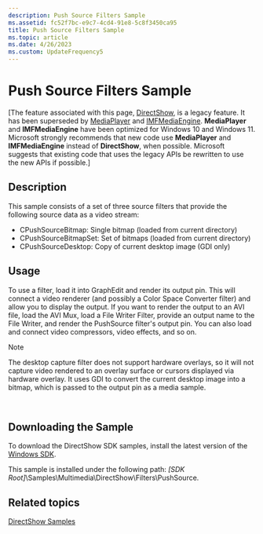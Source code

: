 ```yaml
---
description: Push Source Filters Sample
ms.assetid: fc52f7bc-e9c7-4cd4-91e8-5c8f3450ca95
title: Push Source Filters Sample
ms.topic: article
ms.date: 4/26/2023
ms.custom: UpdateFrequency5
---
```


# Push Source Filters Sample

\[The feature associated with this page, [DirectShow](/windows/win32/directshow/directshow), is a legacy feature. It has been superseded by [MediaPlayer](/uwp/api/Windows.Media.Playback.MediaPlayer) and [IMFMediaEngine](/windows/win32/api/mfmediaengine/nn-mfmediaengine-imfmediaengine). **MediaPlayer** and **IMFMediaEngine** have been optimized for Windows 10 and Windows 11. Microsoft strongly recommends that new code use **MediaPlayer** and **IMFMediaEngine** instead of **DirectShow**, when possible. Microsoft suggests that existing code that uses the legacy APIs be rewritten to use the new APIs if possible.\]

## Description

This sample consists of a set of three source filters that provide the following source data as a video stream:

-   CPushSourceBitmap: Single bitmap (loaded from current directory)
-   CPushSourceBitmapSet: Set of bitmaps (loaded from current directory)
-   CPushSourceDesktop: Copy of current desktop image (GDI only)

## Usage

To use a filter, load it into GraphEdit and render its output pin. This will connect a video renderer (and possibly a Color Space Converter filter) and allow you to display the output. If you want to render the output to an AVI file, load the AVI Mux, load a File Writer Filter, provide an output name to the File Writer, and render the PushSource filter's output pin. You can also load and connect video compressors, video effects, and so on.

> [!Note]  
> The desktop capture filter does not support hardware overlays, so it will not capture video rendered to an overlay surface or cursors displayed via hardware overlay. It uses GDI to convert the current desktop image into a bitmap, which is passed to the output pin as a media sample.

 

## Downloading the Sample

To download the DirectShow SDK samples, install the latest version of the [Windows SDK](https://msdn.microsoft.com/windowsvista/bb980924.aspx).

This sample is installed under the following path: *\[SDK Root\]*\\Samples\\Multimedia\\DirectShow\\Filters\\PushSource.

## Related topics

<dl> <dt>

[DirectShow Samples](directshow-samples.md)
</dt> </dl>

 

 



